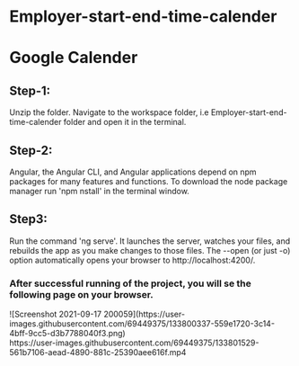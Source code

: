 # Employer-start-end-time-calender
# Google Calender

<h2>Step-1:</h2> Unzip the folder. Navigate to the workspace folder, i.e Employer-start-end-time-calender folder and open it in the terminal.<br>
<h2>Step-2:</h2> Angular, the Angular CLI, and Angular applications depend on npm packages for many features and functions. To download the node package manager run 'npm nstall' in the terminal window.<br>
<h2>Step3:</h2> Run the command 'ng serve'. It launches the server, watches your files, and rebuilds the app as you make changes to those files. The --open (or just -o) option automatically opens your browser to http://localhost:4200/.<br>
<h3> After successful running of the project, you will se the following page on your browser.</h3>
![Screenshot 2021-09-17 200059](https://user-images.githubusercontent.com/69449375/133800337-559e1720-3c14-4bff-9cc5-d3b7788040f3.png)<br>
https://user-images.githubusercontent.com/69449375/133801529-561b7106-aead-4890-881c-25390aee616f.mp4

